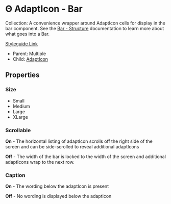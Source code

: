 # Θ AdaptIcon - Bar

Collection: A convenience wrapper around AdaptIcon cells for display in the bar component. See the [Bar - Structure](../../components/content-bar.md) documentation to learn more about what goes into a Bar.

[Styleguide Link](https://zpl.io/ady9PnE)

* Parent: Multiple
* Child: [AdaptIcon](./)

## Properties

### Size

* Small
* Medium
* Large
* XLarge

### Scrollable

**On** - The horizontal listing of adaptIcon scrolls off the right side of the screen and can be side-scrolled to reveal additional adaptIcons

**Off** - The width of the bar is locked to the width of the screen and additional adaptIcons wrap to the next row.

### Caption

**On** - The wording below the adaptIcon is present

**Off** - No wording is displayed below the adaptIcon
